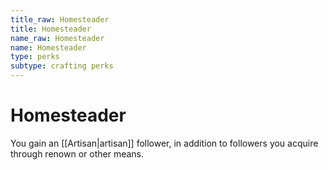 ```yaml
---
title_raw: Homesteader
title: Homesteader
name_raw: Homesteader
name: Homesteader
type: perks
subtype: crafting perks
---
```


# Homesteader

You gain an [[Artisan|artisan]] follower, in addition to followers you acquire through renown or other means.
